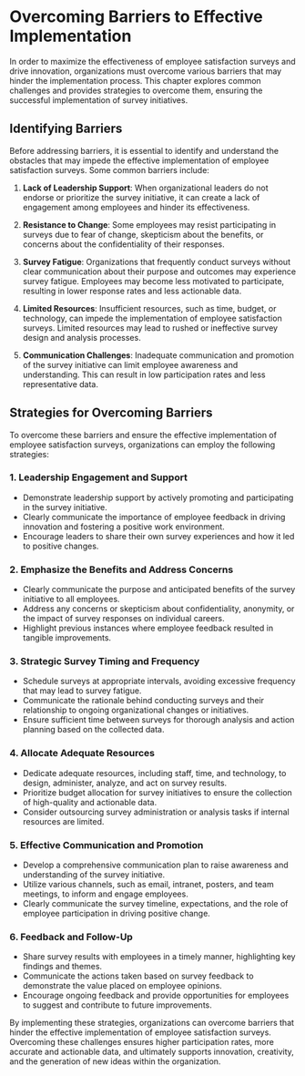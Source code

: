 Overcoming Barriers to Effective Implementation
==========================================================

In order to maximize the effectiveness of employee satisfaction surveys and drive innovation, organizations must overcome various barriers that may hinder the implementation process. This chapter explores common challenges and provides strategies to overcome them, ensuring the successful implementation of survey initiatives.

**Identifying Barriers**
------------------------

Before addressing barriers, it is essential to identify and understand the obstacles that may impede the effective implementation of employee satisfaction surveys. Some common barriers include:

1. **Lack of Leadership Support**: When organizational leaders do not endorse or prioritize the survey initiative, it can create a lack of engagement among employees and hinder its effectiveness.

2. **Resistance to Change**: Some employees may resist participating in surveys due to fear of change, skepticism about the benefits, or concerns about the confidentiality of their responses.

3. **Survey Fatigue**: Organizations that frequently conduct surveys without clear communication about their purpose and outcomes may experience survey fatigue. Employees may become less motivated to participate, resulting in lower response rates and less actionable data.

4. **Limited Resources**: Insufficient resources, such as time, budget, or technology, can impede the implementation of employee satisfaction surveys. Limited resources may lead to rushed or ineffective survey design and analysis processes.

5. **Communication Challenges**: Inadequate communication and promotion of the survey initiative can limit employee awareness and understanding. This can result in low participation rates and less representative data.

**Strategies for Overcoming Barriers**
--------------------------------------

To overcome these barriers and ensure the effective implementation of employee satisfaction surveys, organizations can employ the following strategies:

### 1. **Leadership Engagement and Support**

* Demonstrate leadership support by actively promoting and participating in the survey initiative.
* Clearly communicate the importance of employee feedback in driving innovation and fostering a positive work environment.
* Encourage leaders to share their own survey experiences and how it led to positive changes.

### 2. **Emphasize the Benefits and Address Concerns**

* Clearly communicate the purpose and anticipated benefits of the survey initiative to all employees.
* Address any concerns or skepticism about confidentiality, anonymity, or the impact of survey responses on individual careers.
* Highlight previous instances where employee feedback resulted in tangible improvements.

### 3. **Strategic Survey Timing and Frequency**

* Schedule surveys at appropriate intervals, avoiding excessive frequency that may lead to survey fatigue.
* Communicate the rationale behind conducting surveys and their relationship to ongoing organizational changes or initiatives.
* Ensure sufficient time between surveys for thorough analysis and action planning based on the collected data.

### 4. **Allocate Adequate Resources**

* Dedicate adequate resources, including staff, time, and technology, to design, administer, analyze, and act on survey results.
* Prioritize budget allocation for survey initiatives to ensure the collection of high-quality and actionable data.
* Consider outsourcing survey administration or analysis tasks if internal resources are limited.

### 5. **Effective Communication and Promotion**

* Develop a comprehensive communication plan to raise awareness and understanding of the survey initiative.
* Utilize various channels, such as email, intranet, posters, and team meetings, to inform and engage employees.
* Clearly communicate the survey timeline, expectations, and the role of employee participation in driving positive change.

### 6. **Feedback and Follow-Up**

* Share survey results with employees in a timely manner, highlighting key findings and themes.
* Communicate the actions taken based on survey feedback to demonstrate the value placed on employee opinions.
* Encourage ongoing feedback and provide opportunities for employees to suggest and contribute to future improvements.

By implementing these strategies, organizations can overcome barriers that hinder the effective implementation of employee satisfaction surveys. Overcoming these challenges ensures higher participation rates, more accurate and actionable data, and ultimately supports innovation, creativity, and the generation of new ideas within the organization.
